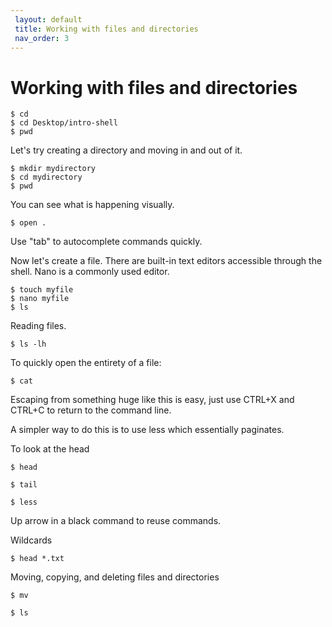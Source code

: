 ```yaml
---
 layout: default
 title: Working with files and directories
 nav_order: 3
---
```


# Working with files and directories

```console
$ cd
$ cd Desktop/intro-shell
$ pwd
```

Let's try creating a directory and moving in and out of it.
```console
$ mkdir mydirectory
$ cd mydirectory
$ pwd
```
You can see what is happening visually.
```console
$ open .
```
Use "tab" to autocomplete commands quickly.

Now let's create a file. There are built-in text editors accessible through the shell. Nano is a commonly used editor.

```console
$ touch myfile
$ nano myfile
$ ls
```
Reading files.

```console
$ ls -lh
```
To quickly open the entirety of a file:
```console
$ cat
```
Escaping from something huge like this is easy, just use CTRL+X and CTRL+C to return to the command line.

A simpler way to do this is to use less which essentially paginates.


To look at the head
```console
$ head
```

```console
$ tail
```

```console
$ less
```

Up arrow in a black command to reuse commands.

Wildcards

```console
$ head *.txt
```

Moving, copying, and deleting files and directories

```console
$ mv
```

```console
$ ls
```
